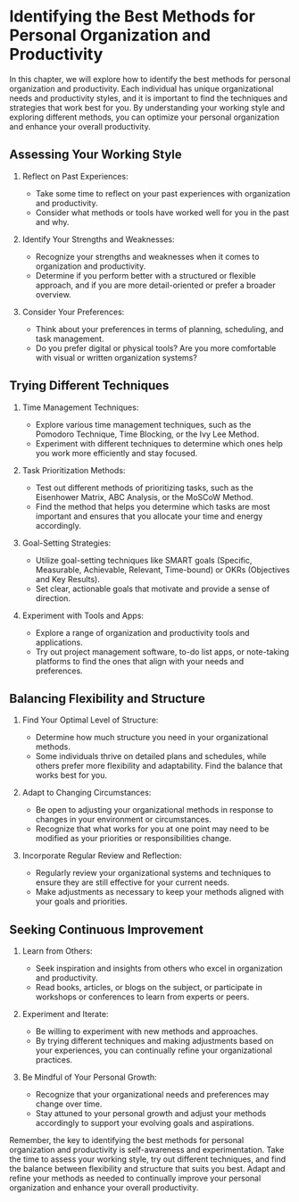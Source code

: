 # Identifying the Best Methods for Personal Organization and Productivity

In this chapter, we will explore how to identify the best methods for personal organization and productivity. Each individual has unique organizational needs and productivity styles, and it is important to find the techniques and strategies that work best for you. By understanding your working style and exploring different methods, you can optimize your personal organization and enhance your overall productivity.

## Assessing Your Working Style

1. Reflect on Past Experiences:
    
    - Take some time to reflect on your past experiences with organization and productivity.
    - Consider what methods or tools have worked well for you in the past and why.
2. Identify Your Strengths and Weaknesses:
    
    - Recognize your strengths and weaknesses when it comes to organization and productivity.
    - Determine if you perform better with a structured or flexible approach, and if you are more detail-oriented or prefer a broader overview.
3. Consider Your Preferences:
    
    - Think about your preferences in terms of planning, scheduling, and task management.
    - Do you prefer digital or physical tools? Are you more comfortable with visual or written organization systems?

## Trying Different Techniques

1. Time Management Techniques:
    
    - Explore various time management techniques, such as the Pomodoro Technique, Time Blocking, or the Ivy Lee Method.
    - Experiment with different techniques to determine which ones help you work more efficiently and stay focused.
2. Task Prioritization Methods:
    
    - Test out different methods of prioritizing tasks, such as the Eisenhower Matrix, ABC Analysis, or the MoSCoW Method.
    - Find the method that helps you determine which tasks are most important and ensures that you allocate your time and energy accordingly.
3. Goal-Setting Strategies:
    
    - Utilize goal-setting techniques like SMART goals (Specific, Measurable, Achievable, Relevant, Time-bound) or OKRs (Objectives and Key Results).
    - Set clear, actionable goals that motivate and provide a sense of direction.
4. Experiment with Tools and Apps:
    
    - Explore a range of organization and productivity tools and applications.
    - Try out project management software, to-do list apps, or note-taking platforms to find the ones that align with your needs and preferences.

## Balancing Flexibility and Structure

1. Find Your Optimal Level of Structure:
    
    - Determine how much structure you need in your organizational methods.
    - Some individuals thrive on detailed plans and schedules, while others prefer more flexibility and adaptability. Find the balance that works best for you.
2. Adapt to Changing Circumstances:
    
    - Be open to adjusting your organizational methods in response to changes in your environment or circumstances.
    - Recognize that what works for you at one point may need to be modified as your priorities or responsibilities change.
3. Incorporate Regular Review and Reflection:
    
    - Regularly review your organizational systems and techniques to ensure they are still effective for your current needs.
    - Make adjustments as necessary to keep your methods aligned with your goals and priorities.

## Seeking Continuous Improvement

1. Learn from Others:
    
    - Seek inspiration and insights from others who excel in organization and productivity.
    - Read books, articles, or blogs on the subject, or participate in workshops or conferences to learn from experts or peers.
2. Experiment and Iterate:
    
    - Be willing to experiment with new methods and approaches.
    - By trying different techniques and making adjustments based on your experiences, you can continually refine your organizational practices.
3. Be Mindful of Your Personal Growth:
    
    - Recognize that your organizational needs and preferences may change over time.
    - Stay attuned to your personal growth and adjust your methods accordingly to support your evolving goals and aspirations.

Remember, the key to identifying the best methods for personal organization and productivity is self-awareness and experimentation. Take the time to assess your working style, try out different techniques, and find the balance between flexibility and structure that suits you best. Adapt and refine your methods as needed to continually improve your personal organization and enhance your overall productivity.
